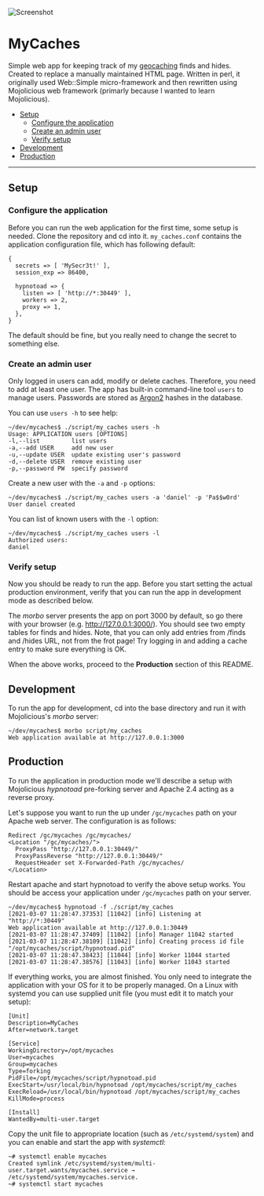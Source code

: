 ![Screenshot](https://i.imgur.com/sYWJtrV.png)

# MyCaches

Simple web app for keeping track of my
[geocaching](https://www.geocaching.com/) finds and hides. Created to
replace a manually maintained HTML page. Written in perl, it originally used
Web::Simple micro-framework and then rewritten using Mojolicious web
framework (primarly because I wanted to learn Mojolicious).

* [Setup](#setup)
    * [Configure the application](#configure-the-application)
    * [Create an admin user](#create-an-admin-user)
    * [Verify setup](#verify-setup)
* [Development](#development)
* [Production](#production)

-----

## Setup

### Configure the application

Before you can run the web application for the first time, some setup is needed.
Clone the repository and cd into it. `my_caches.conf` contains the application
configuration file, which has following default:

    {
      secrets => [ 'MySecr3t!' ],
      session_exp => 86400,
    
      hypnotoad => {
        listen => [ 'http://*:30449' ],
        workers => 2,
        proxy => 1,
      },
    }

The default should be fine, but you really need to change the secret to something
else.

### Create an admin user

Only logged in users can add, modify or delete caches. Therefore, you need
to add at least one user. The app has built-in command-line tool `users`
to manage users. Passwords are stored as
[Argon2](https://en.wikipedia.org/wiki/Argon2) hashes in the database.

You can use `users -h` to see help:

    ~/dev/mycaches$ ./script/my_caches users -h
    Usage: APPLICATION users [OPTIONS]
    -l,--list         list users
    -a,--add USER     add new user
    -u,--update USER  update existing user's password
    -d,--delete USER  remove existing user
    -p,--password PW  specify password

Create a new user with the `-a` and `-p` options:

    ~/dev/mycaches$ ./script/my_caches users -a 'daniel' -p 'Pa$$w0rd'
    User daniel created

You can list of known users with the `-l` option:

    ~/dev/mycaches$ ./script/my_caches users -l
    Authorized users:
    daniel

### Verify setup

Now you should be ready to run the app. Before you start setting the
actual production environment, verify that you can run the app in
development mode as described below.

The *morbo* server presents the app on port 3000 by default, so go there
with your browser (e.g. http://127.0.0.1:3000/). You should see two
empty tables for finds and hides. Note, that you can only add entries
from /finds and /hides URL, not from the frot page! Try logging in and
adding a cache entry to make sure everything is OK.

When the above works, proceed to the **Production** section of this README.

## Development

To run the app for development, cd into the base directory and run it with
Mojolicious's *morbo* server:

    ~/dev/mycaches$ morbo script/my_caches
    Web application available at http://127.0.0.1:3000

## Production

To run the application in production mode we'll describe a setup
with Mojolicious *hypnotoad* pre-forking server and Apache 2.4
acting as a reverse proxy.

Let's suppose you want to run the up under `/gc/mycaches` path
on your Apache web server. The configuration is as follows:

    Redirect /gc/mycaches /gc/mycaches/
    <Location "/gc/mycaches/">
      ProxyPass "http://127.0.0.1:30449/"
      ProxyPassReverse "http://127.0.0.1:30449/"
      RequestHeader set X-Forwarded-Path /gc/mycaches/
    </Location>

Restart apache and start hypnotoad to verify the above setup works.
You should be access your application under `/gc/mycaches` path
on your server.

    ~/dev/mycaches$ hypnotoad -f ./script/my_caches
    [2021-03-07 11:28:47.37353] [11042] [info] Listening at "http://*:30449"
    Web application available at http://127.0.0.1:30449
    [2021-03-07 11:28:47.37409] [11042] [info] Manager 11042 started
    [2021-03-07 11:28:47.38109] [11042] [info] Creating process id file "/opt/mycaches/script/hypnotoad.pid"
    [2021-03-07 11:28:47.38423] [11044] [info] Worker 11044 started
    [2021-03-07 11:28:47.38576] [11043] [info] Worker 11043 started

If everything works, you are almost finished. You only need to integrate
the application with your OS for it to be properly managed. On a Linux with
systemd you can use supplied unit file (you must edit it to match
your setup):

    [Unit]
    Description=MyCaches
    After=network.target
    
    [Service]
    WorkingDirectory=/opt/mycaches
    User=mycaches
    Group=mycaches
    Type=forking
    PidFile=/opt/mycaches/script/hypnotoad.pid
    ExecStart=/usr/local/bin/hypnotoad /opt/mycaches/script/my_caches
    ExecReload=/usr/local/bin/hypnotoad /opt/mycaches/script/my_caches
    KillMode=process
    
    [Install]
    WantedBy=multi-user.target

Copy the unit file to appropriate location (such as `/etc/systemd/system`)
and you can enable and start the app with *systemctl*:

    ~# systemctl enable mycaches
    Created symlink /etc/systemd/system/multi-user.target.wants/mycaches.service → /etc/systemd/system/mycaches.service.
    ~# systemctl start mycaches
